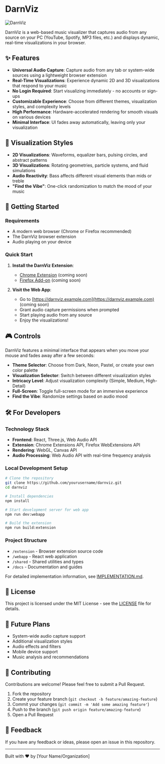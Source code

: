 # DarnViz

![DarnViz](https://via.placeholder.com/800x200?text=DarnViz+Music+Visualizer)

DarnViz is a web-based music visualizer that captures audio from any source on your PC (YouTube, Spotify, MP3 files, etc.) and displays dynamic, real-time visualizations in your browser.

## ✨ Features

- **Universal Audio Capture**: Capture audio from any tab or system-wide sources using a lightweight browser extension
- **Real-Time Visualizations**: Experience dynamic 2D and 3D visualizations that respond to your music
- **No Login Required**: Start visualizing immediately - no accounts or sign-ups
- **Customizable Experience**: Choose from different themes, visualization styles, and complexity levels
- **High Performance**: Hardware-accelerated rendering for smooth visuals on various devices
- **Minimal Interface**: UI fades away automatically, leaving only your visualization

## 🎵 Visualization Styles

- **2D Visualizations**: Waveforms, equalizer bars, pulsing circles, and abstract patterns
- **3D Visualizations**: Rotating geometries, particle systems, and fluid simulations
- **Audio Reactivity**: Bass affects different visual elements than mids or treble
- **"Find the Vibe"**: One-click randomization to match the mood of your music

## 🚀 Getting Started

### Requirements

- A modern web browser (Chrome or Firefox recommended)
- The DarnViz browser extension
- Audio playing on your device

### Quick Start

1. **Install the DarnViz Extension**:
   - [Chrome Extension](https://chrome.google.com/webstore/category/extensions) (coming soon)
   - [Firefox Add-on](https://addons.mozilla.org/en-US/firefox/) (coming soon)

2. **Visit the Web App**:
   - Go to [https://darnviz.example.com](https://darnviz.example.com) (coming soon)
   - Grant audio capture permissions when prompted
   - Start playing audio from any source
   - Enjoy the visualizations!

## 🎮 Controls

DarnViz features a minimal interface that appears when you move your mouse and fades away after a few seconds:

- **Theme Selector**: Choose from Dark, Neon, Pastel, or create your own color palette
- **Visualization Selector**: Switch between different visualization styles
- **Intricacy Level**: Adjust visualization complexity (Simple, Medium, High-Detail)
- **Full-Screen**: Toggle full-screen mode for an immersive experience
- **Find the Vibe**: Randomize settings based on audio mood

## 🛠️ For Developers

### Technology Stack

- **Frontend**: React, Three.js, Web Audio API
- **Extension**: Chrome Extensions API, Firefox WebExtensions API
- **Rendering**: WebGL, Canvas API
- **Audio Processing**: Web Audio API with real-time frequency analysis

### Local Development Setup

```bash
# Clone the repository
git clone https://github.com/yourusername/darnviz.git
cd darnviz

# Install dependencies
npm install

# Start development server for web app
npm run dev:webapp

# Build the extension
npm run build:extension
```

### Project Structure

- `/extension` - Browser extension source code
- `/webapp` - React web application
- `/shared` - Shared utilities and types
- `/docs` - Documentation and guides

For detailed implementation information, see [IMPLEMENTATION.md](./IMPLEMENTATION.md).

## 📝 License

This project is licensed under the MIT License - see the [LICENSE](LICENSE) file for details.

## 🔮 Future Plans

- System-wide audio capture support
- Additional visualization styles
- Audio effects and filters
- Mobile device support
- Music analysis and recommendations

## 🤝 Contributing

Contributions are welcome! Please feel free to submit a Pull Request.

1. Fork the repository
2. Create your feature branch (`git checkout -b feature/amazing-feature`)
3. Commit your changes (`git commit -m 'Add some amazing feature'`)
4. Push to the branch (`git push origin feature/amazing-feature`)
5. Open a Pull Request

## 💬 Feedback

If you have any feedback or ideas, please open an issue in this repository.

---

Built with ♥ by [Your Name/Organization]
